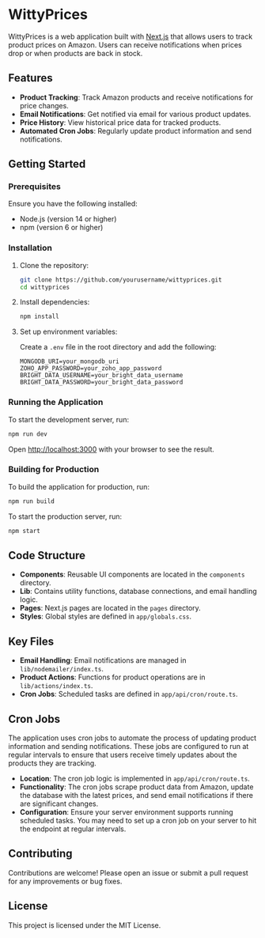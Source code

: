 # WittyPrices

WittyPrices is a web application built with [Next.js](https://nextjs.org/) that allows users to track product prices on Amazon. Users can receive notifications when prices drop or when products are back in stock.

## Features

- **Product Tracking**: Track Amazon products and receive notifications for price changes.
- **Email Notifications**: Get notified via email for various product updates.
- **Price History**: View historical price data for tracked products.
- **Automated Cron Jobs**: Regularly update product information and send notifications.

## Getting Started

### Prerequisites

Ensure you have the following installed:

- Node.js (version 14 or higher)
- npm (version 6 or higher)

### Installation

1. Clone the repository:

   ```bash
   git clone https://github.com/yourusername/wittyprices.git
   cd wittyprices
   ```

2. Install dependencies:

   ```bash
   npm install
   ```

3. Set up environment variables:

   Create a `.env` file in the root directory and add the following:

   ```plaintext
   MONGODB_URI=your_mongodb_uri
   ZOHO_APP_PASSWORD=your_zoho_app_password
   BRIGHT_DATA_USERNAME=your_bright_data_username
   BRIGHT_DATA_PASSWORD=your_bright_data_password
   ```

### Running the Application

To start the development server, run:

```bash
npm run dev
```

Open [http://localhost:3000](http://localhost:3000) with your browser to see the result.

### Building for Production

To build the application for production, run:

```bash
npm run build
```

To start the production server, run:

```bash
npm start
```

## Code Structure

- **Components**: Reusable UI components are located in the `components` directory.
- **Lib**: Contains utility functions, database connections, and email handling logic.
- **Pages**: Next.js pages are located in the `pages` directory.
- **Styles**: Global styles are defined in `app/globals.css`.

## Key Files

- **Email Handling**: Email notifications are managed in `lib/nodemailer/index.ts`.
- **Product Actions**: Functions for product operations are in `lib/actions/index.ts`.
- **Cron Jobs**: Scheduled tasks are defined in `app/api/cron/route.ts`.

## Cron Jobs

The application uses cron jobs to automate the process of updating product information and sending notifications. These jobs are configured to run at regular intervals to ensure that users receive timely updates about the products they are tracking.

- **Location**: The cron job logic is implemented in `app/api/cron/route.ts`.
- **Functionality**: The cron jobs scrape product data from Amazon, update the database with the latest prices, and send email notifications if there are significant changes.
- **Configuration**: Ensure your server environment supports running scheduled tasks. You may need to set up a cron job on your server to hit the endpoint at regular intervals.


## Contributing

Contributions are welcome! Please open an issue or submit a pull request for any improvements or bug fixes.

## License

This project is licensed under the MIT License.

